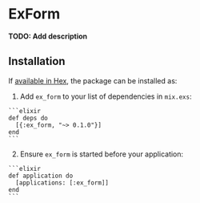 # ExForm

**TODO: Add description**

## Installation

If [available in Hex](https://hex.pm/docs/publish), the package can be installed as:

  1. Add `ex_form` to your list of dependencies in `mix.exs`:

    ```elixir
    def deps do
      [{:ex_form, "~> 0.1.0"}]
    end
    ```

  2. Ensure `ex_form` is started before your application:

    ```elixir
    def application do
      [applications: [:ex_form]]
    end
    ```

